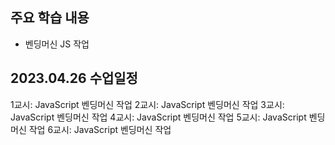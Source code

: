 ## 주요 학습 내용

* 벤딩머신 JS 작업


## 2023.04.26 수업일정

1교시: JavaScript 벤딩머신 작업
2교시: JavaScript 벤딩머신 작업
3교시: JavaScript 벤딩머신 작업
4교시: JavaScript 벤딩머신 작업
5교시: JavaScript 벤딩머신 작업
6교시: JavaScript 벤딩머신 작업
